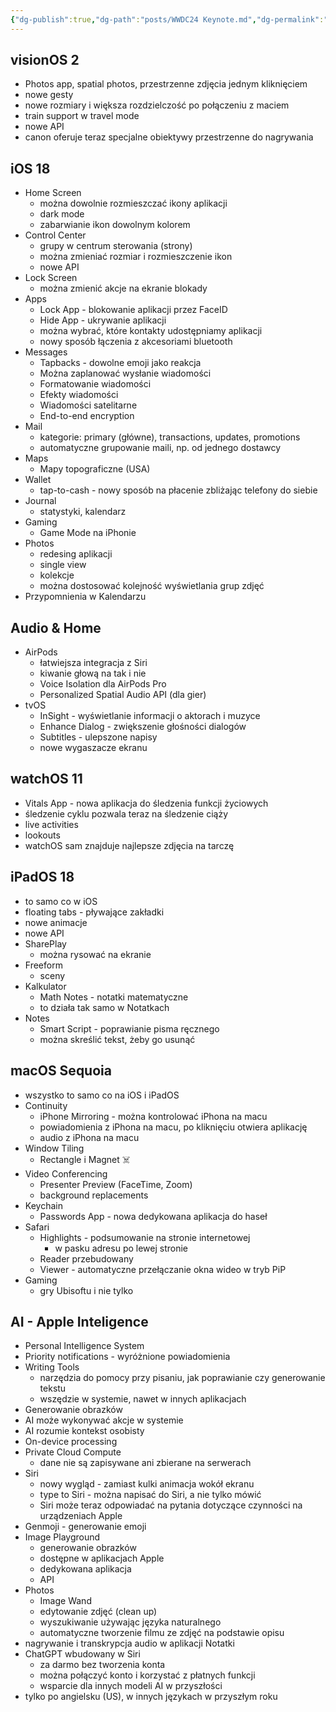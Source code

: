 ```yaml
---
{"dg-publish":true,"dg-path":"posts/WWDC24 Keynote.md","dg-permalink":"wwdc24-keynote","permalink":"/wwdc24-keynote/","tags":["Apple"]}
---
```



## visionOS 2

- Photos app, spatial photos, przestrzenne zdjęcia jednym kliknięciem
- nowe gesty
- nowe rozmiary i większa rozdzielczość po połączeniu z maciem
- train support w travel mode
- nowe API
- canon oferuje teraz specjalne obiektywy przestrzenne do nagrywania

## iOS 18

- Home Screen
	- można dowolnie rozmieszczać ikony aplikacji
	- dark mode
	- zabarwianie ikon dowolnym kolorem
- Control Center
	- grupy w centrum sterowania (strony)
	- można zmieniać rozmiar i rozmieszczenie ikon
	- nowe API
- Lock Screen
	- można zmienić akcje na ekranie blokady
- Apps
	- Lock App - blokowanie aplikacji przez FaceID
	- Hide App - ukrywanie aplikacji
	- można wybrać, które kontakty udostępniamy aplikacji
	- nowy sposób łączenia z akcesoriami bluetooth
- Messages
	- Tapbacks - dowolne emoji jako reakcja
	- Można zaplanować wysłanie wiadomości
	- Formatowanie wiadomości
	- Efekty wiadomości
	- Wiadomości satelitarne
	- End-to-end encryption
- Mail
	- kategorie: primary (główne), transactions, updates, promotions
	- automatyczne grupowanie maili, np. od jednego dostawcy
- Maps
	- Mapy topograficzne (USA)
- Wallet
	- tap-to-cash - nowy sposób na płacenie zbliżając telefony do siebie
- Journal
	- statystyki, kalendarz
- Gaming
	- Game Mode na iPhonie
- Photos
	- redesing aplikacji
	- single view
	- kolekcje
	- można dostosować kolejność wyświetlania grup zdjęć
- Przypomnienia w Kalendarzu

## Audio & Home

- AirPods
	- łatwiejsza integracja z Siri
	- kiwanie głową na tak i nie
	- Voice Isolation dla AirPods Pro
	- Personalized Spatial Audio API (dla gier)
- tvOS
	- InSight - wyświetlanie informacji o aktorach i muzyce
	- Enhance Dialog - zwiększenie głośności dialogów
	- Subtitles - ulepszone napisy
	- nowe wygaszacze ekranu

## watchOS 11

- Vitals App - nowa aplikacja do śledzenia funkcji życiowych
- śledzenie cyklu pozwala teraz na śledzenie ciąży
- live activities
- lookouts
- watchOS sam znajduje najlepsze zdjęcia na tarczę

## iPadOS 18

- to samo co w iOS
- floating tabs - pływające zakładki
- nowe animacje
- nowe API
- SharePlay
	- można rysować na ekranie
- Freeform
	- sceny
- Kalkulator
	- Math Notes - notatki matematyczne
	- to działa tak samo w Notatkach
- Notes
	- Smart Script - poprawianie pisma ręcznego
	- można skreślić tekst, żeby go usunąć

## macOS Sequoia

- wszystko to samo co na iOS i iPadOS
- Continuity
	- iPhone Mirroring - można kontrolować iPhona na macu
	- powiadomienia z iPhona na macu, po kliknięciu otwiera aplikację
	- audio z iPhona na macu
- Window Tiling
	- Rectangle i Magnet ☠️
- Video Conferencing
	- Presenter Preview (FaceTime, Zoom)
	- background replacements
- Keychain
	- Passwords App - nowa dedykowana aplikacja do haseł
- Safari
	- Highlights - podsumowanie na stronie internetowej
		- w pasku adresu po lewej stronie
	- Reader przebudowany
	- Viewer - automatyczne przełączanie okna wideo w tryb PiP
- Gaming
	- gry Ubisoftu i nie tylko

## AI - Apple Inteligence

- Personal Intelligence System
- Priority notifications - wyróżnione powiadomienia
- Writing Tools
	- narzędzia do pomocy przy pisaniu, jak poprawianie czy generowanie tekstu
	- wszędzie w systemie, nawet w innych aplikacjach
- Generowanie obrazków
- AI może wykonywać akcje w systemie
- AI rozumie kontekst osobisty
- On-device processing
- Private Cloud Compute
	- dane nie są zapisywane ani zbierane na serwerach
- Siri
	- nowy wygląd - zamiast kulki animacja wokół ekranu
	- type to Siri - można napisać do Siri, a nie tylko mówić
	- Siri może teraz odpowiadać na pytania dotyczące czynności na urządzeniach Apple
- Genmoji - generowanie emoji
- Image Playground
	- generowanie obrazków
	- dostępne w aplikacjach Apple
	- dedykowana aplikacja
	- API
- Photos
	- Image Wand
	- edytowanie zdjęć (clean up)
	- wyszukiwanie używając języka naturalnego
	- automatyczne tworzenie filmu ze zdjęć na podstawie opisu
- nagrywanie i transkrypcja audio w aplikacji Notatki
- ChatGPT wbudowany w Siri
	- za darmo bez tworzenia konta
	- można połączyć konto i korzystać z płatnych funkcji
	- wsparcie dla innych modeli AI w przyszłości
- tylko po angielsku (US), w innych językach w przyszłym roku
